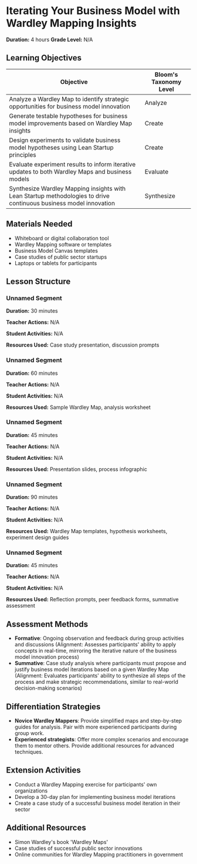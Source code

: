 # Iterating Your Business Model with Wardley Mapping Insights

**Duration:** 4 hours **Grade Level:** N/A

## Learning Objectives

| Objective | Bloom's Taxonomy Level |
|-----------|-------------------------|
| Analyze a Wardley Map to identify strategic opportunities for business model innovation | Analyze |
| Generate testable hypotheses for business model improvements based on Wardley Map insights | Create |
| Design experiments to validate business model hypotheses using Lean Startup principles | Create |
| Evaluate experiment results to inform iterative updates to both Wardley Maps and business models | Evaluate |
| Synthesize Wardley Mapping insights with Lean Startup methodologies to drive continuous business model innovation | Synthesize |

## Materials Needed
* Whiteboard or digital collaboration tool
* Wardley Mapping software or templates
* Business Model Canvas templates
* Case studies of public sector startups
* Laptops or tablets for participants

## Lesson Structure
### Unnamed Segment
**Duration:** 30 minutes

**Teacher Actions:** N/A

**Student Activities:** N/A

**Resources Used:** Case study presentation, discussion prompts

### Unnamed Segment
**Duration:** 60 minutes

**Teacher Actions:** N/A

**Student Activities:** N/A

**Resources Used:** Sample Wardley Map, analysis worksheet

### Unnamed Segment
**Duration:** 45 minutes

**Teacher Actions:** N/A

**Student Activities:** N/A

**Resources Used:** Presentation slides, process infographic

### Unnamed Segment
**Duration:** 90 minutes

**Teacher Actions:** N/A

**Student Activities:** N/A

**Resources Used:** Wardley Map templates, hypothesis worksheets, experiment design guides

### Unnamed Segment
**Duration:** 45 minutes

**Teacher Actions:** N/A

**Student Activities:** N/A

**Resources Used:** Reflection prompts, peer feedback forms, summative assessment

## Assessment Methods
* **Formative**: Ongoing observation and feedback during group activities and discussions (Alignment: Assesses participants' ability to apply concepts in real-time, mirroring the iterative nature of the business model innovation process)
* **Summative**: Case study analysis where participants must propose and justify business model iterations based on a given Wardley Map (Alignment: Evaluates participants' ability to synthesize all steps of the process and make strategic recommendations, similar to real-world decision-making scenarios)

## Differentiation Strategies
* **Novice Wardley Mappers**: Provide simplified maps and step-by-step guides for analysis. Pair with more experienced participants during group work.
* **Experienced strategists**: Offer more complex scenarios and encourage them to mentor others. Provide additional resources for advanced techniques.

## Extension Activities
* Conduct a Wardley Mapping exercise for participants' own organizations
* Develop a 30-day plan for implementing business model iterations
* Create a case study of a successful business model iteration in their sector

## Additional Resources
* Simon Wardley's book 'Wardley Maps'
* Case studies of successful public sector innovations
* Online communities for Wardley Mapping practitioners in government
